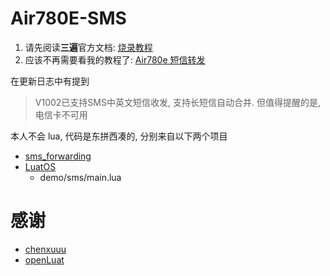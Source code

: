 # Air780E-SMS

1. 请先阅读**三遍**官方文档: [烧录教程](https://wiki.luatos.com/boardGuide/flash.html)
2. 应该不再需要看我的教程了: [Air780e 短信转发](https://www.lshell.com/post/2023/air-780e-sms/)

在更新日志中有提到

> V1002已支持SMS中英文短信收发, 支持长短信自动合并. 但值得提醒的是, 电信卡不可用

本人不会 lua, 代码是东拼西凑的, 分别来自以下两个项目

- [sms_forwarding](https://github.com/chenxuuu/sms_forwarding)
- [LuatOS](https://github.com/openLuat/LuatOS)
  - demo/sms/main.lua

# 感谢
- [chenxuuu](https://github.com/chenxuuu)
- [openLuat](https://github.com/openLuat)
